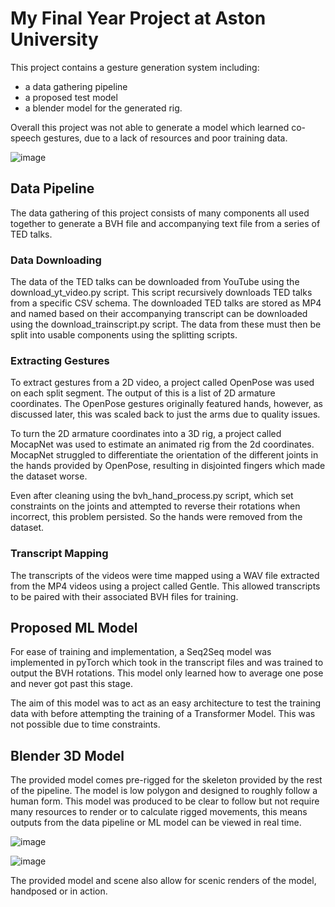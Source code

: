 # My Final Year Project at Aston University

This project contains a gesture generation system including:
* a data gathering pipeline
* a proposed test model
* a blender model for the generated rig.

Overall this project was not able to generate a model which learned co-speech gestures, due to a lack of resources and poor training data.

![image](https://github.com/VanessaKostadinova/final-year-project/assets/48443752/e60c48b5-43b3-4c0c-ae78-4bc8b3bb48ba)

## Data Pipeline
The data gathering of this project consists of many components all used together to generate a BVH file and accompanying text file from a series of TED talks.
### Data Downloading
The data of the TED talks can be downloaded from YouTube using the download_yt_video.py script. This script recursively downloads TED talks from a specific CSV schema.
The downloaded TED talks are stored as MP4 and named based on their accompanying transcript can be downloaded using the download_trainscript.py script.
The data from these must then be split into usable components using the splitting scripts.
### Extracting Gestures
To extract gestures from a 2D video, a project called OpenPose was used on each split segment. The output of this is a list of 2D armature coordinates. The OpenPose gestures originally featured hands, however, as discussed later, this was scaled back to just the arms due to quality issues.

To turn the 2D armature coordinates into a 3D rig, a project called MocapNet was used to estimate an animated rig from the 2d coordinates.
MocapNet struggled to differentiate the orientation of the different joints in the hands provided by OpenPose, resulting in disjointed fingers which made the dataset worse. 

Even after cleaning using the bvh_hand_process.py script, which set constraints on the joints and attempted to reverse their rotations when incorrect, this problem persisted. So the hands were removed from the dataset.
### Transcript Mapping
The transcripts of the videos were time mapped using a WAV file extracted from the MP4 videos using a project called Gentle. This allowed transcripts to be paired with their associated BVH files for training.
## Proposed ML Model
For ease of training and implementation, a Seq2Seq model was implemented in pyTorch which took in the transcript files and was trained to output the BVH rotations.
This model only learned how to average one pose and never got past this stage.

The aim of this model was to act as an easy architecture to test the training data with before attempting the training of a Transformer Model. This was not possible due to time constraints.
## Blender 3D Model
The provided model comes pre-rigged for the skeleton provided by the rest of the pipeline. The model is low polygon and designed to roughly follow a human form. This model was produced to be clear to follow but not require many resources to render or to calculate rigged movements, this means outputs from the data pipeline or ML model can be viewed in real time.

![image](https://github.com/VanessaKostadinova/final-year-project/assets/48443752/c382b995-31e9-43c1-97f4-00cbe0497b15)

![image](https://github.com/VanessaKostadinova/final-year-project/assets/48443752/bbd395af-7fff-4170-86e8-5a29d6014ffc)

The provided model and scene also allow for scenic renders of the model, handposed or in action.
